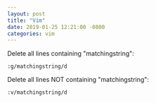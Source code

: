 ```yaml
---
layout: post
title: "Vim"
date: 2019-01-25 12:21:00 -0800
categories: vim
---
```


Delete all lines containing "matchingstring":

    :g/matchingstring/d

Delete all lines NOT containing "matchingstring":

    :v/matchingstring/d
